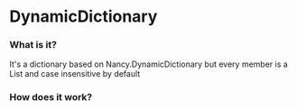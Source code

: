 # DynamicDictionary


### What is it? 
It's a dictionary based on Nancy.DynamicDictionary but every member is a List and case insensitive by default

### How does it work?

